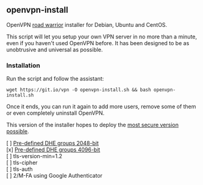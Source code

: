 ## openvpn-install
OpenVPN [road warrior](http://en.wikipedia.org/wiki/Road_warrior_%28computing%29) installer for Debian, Ubuntu and CentOS.

This script will let you setup your own VPN server in no more than a minute, even if you haven't used OpenVPN before. It has been designed to be as unobtrusive and universal as possible.

### Installation
Run the script and follow the assistant:

`wget https://git.io/vpn -O openvpn-install.sh && bash openvpn-install.sh`

Once it ends, you can run it again to add more users, remove some of them or even completely uninstall OpenVPN.

This version of the installer hopes to deploy the [most secure version possible](https://community.openvpn.net/openvpn/wiki/Hardening).

[ ] [Pre-defined DHE groups 2048-bit](https://wiki.mozilla.org/Security/Server_Side_TLS#ffdhe2048)  
[x] [Pre-defined DHE groups 4096-bit](https://wiki.mozilla.org/Security/Server_Side_TLS#ffdhe4096)  
[ ] tls-version-min=1.2  
[ ] tls-cipher  
[ ] tls-auth  
[ ] 2/M-FA using Google Authenticator  
